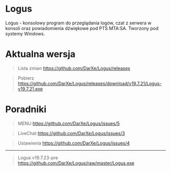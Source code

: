 # Logus
Logus - konsolowy program do przeglądania logów, czat z serwera w konsoli oraz powiadomienia dźwiękowe pod PTS MTA:SA. Tworzony pod systemy Windows.
# Aktualna wersja
> Lista zmian
https://github.com/DarXe/Logus/releases

> Pobierz
https://github.com/DarXe/Logus/releases/download/v19.7.21/Logus-v19.7.21.exe

# Poradniki
> MENU https://github.com/DarXe/Logus/issues/5

> LiveChat https://github.com/DarXe/Logus/issues/3

> Ustawienia https://github.com/DarXe/Logus/issues/4
---
> Logus v19.7.23-pre https://github.com/DarXe/Logus/raw/master/Logus.exe
